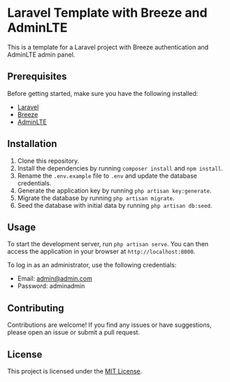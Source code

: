 # Laravel Template with Breeze and AdminLTE

This is a template for a Laravel project with Breeze authentication and AdminLTE admin panel.

## Prerequisites

Before getting started, make sure you have the following installed:

-   [Laravel](https://laravel.com/docs)
-   [Breeze](https://laravel.com/docs/authentication#introduction)
-   [AdminLTE](https://adminlte.io/)

## Installation

1. Clone this repository.
2. Install the dependencies by running `composer install` and `npm install`.
3. Rename the `.env.example` file to `.env` and update the database credentials.
4. Generate the application key by running `php artisan key:generate`.
5. Migrate the database by running `php artisan migrate`.
6. Seed the database with initial data by running `php artisan db:seed`.

## Usage

To start the development server, run `php artisan serve`. You can then access the application in your browser at `http://localhost:8000`.

To log in as an administrator, use the following credentials:

-   Email: admin@admin.com
-   Password: adminadmin

## Contributing

Contributions are welcome! If you find any issues or have suggestions, please open an issue or submit a pull request.

## License

This project is licensed under the [MIT License](LICENSE).
